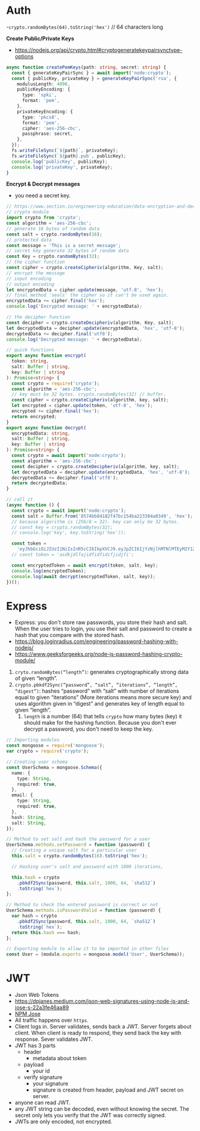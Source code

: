 # Auth

-`crypto.randomBytes(64).toString('hex')` // 64 characters long

**Create Public/Private Keys**

- <https://nodejs.org/api/crypto.html#cryptogeneratekeypairsynctype-options>

```ts
async function createPemKeys(path: string, secret: string) {
  const { generateKeyPairSync } = await import('node:crypto');
  const { publicKey, privateKey } = generateKeyPairSync('rsa', {
    modulusLength: 4096,
    publicKeyEncoding: {
      type: 'spki',
      format: 'pem',
    },
    privateKeyEncoding: {
      type: 'pkcs8',
      format: 'pem',
      cipher: 'aes-256-cbc',
      passphrase: secret,
    },
  });
  fs.writeFileSync(`${path}`, privateKey);
  fs.writeFileSync(`${path}.pub`, publicKey);
  console.log('publicKey', publicKey);
  console.log('privateKey', privateKey);
}
```

**Encrypt & Decrypt messages**

- you need a secret key.

```ts
// https://www.section.io/engineering-education/data-encryption-and-decryption-in-node-js-using-crypto/
// crypto module
import crypto from 'crypto';
const algorithm = 'aes-256-cbc';
// generate 16 bytes of random data
const salt = crypto.randomBytes(16);
// protected data
const message = 'This is a secret message';
// secret key generate 32 bytes of random data
const Key = crypto.randomBytes(32);
// the cipher function
const cipher = crypto.createCipheriv(algorithm, Key, salt);
// encrypt the message
// input encoding
// output encoding
let encryptedData = cipher.update(message, 'utf-8', 'hex');
// final method 'seals' the cipher so it can't be used again.
encryptedData += cipher.final('hex');
console.log('Encrypted message: ' + encryptedData);

// the decipher function
const decipher = crypto.createDecipheriv(algorithm, Key, salt);
let decryptedData = decipher.update(encryptedData, 'hex', 'utf-8');
decryptedData += decipher.final('utf8');
console.log('Decrypted message: ' + decryptedData);

// quick functions
export async function encrypt(
  token: string,
  salt: Buffer | string,
  key: Buffer | string
): Promise<string> {
  const crypto = require('crypto');
  const algorithm = 'aes-256-cbc';
  // key must be 32 bytes. crypto.randomBytes(32) // buffer.
  const cipher = crypto.createCipheriv(algorithm, key, salt);
  let encrypted = cipher.update(token, 'utf-8', 'hex');
  encrypted += cipher.final('hex');
  return encrypted;
}
export async function decrypt(
  encryptedData: string,
  salt: Buffer | string,
  key: Buffer | string
): Promise<string> {
  const crypto = await import('node:crypto');
  const algorithm = 'aes-256-cbc';
  const decipher = crypto.createDecipheriv(algorithm, key, salt);
  let decryptedData = decipher.update(encryptedData, 'hex', 'utf-8');
  decryptedData += decipher.final('utf8');
  return decryptedData;
}

// call it
(async function () {
  const crypto = await import('node:crypto');
  const salt = Buffer.from('8574bb84182f47bc154ba223384a0349', 'hex');
  // because algorithm is (256/8 = 32). key can only be 32 bytes.
  // const key = crypto.randomBytes(32);
  // console.log('key', key.toString('hex'));

  const token =
    'eyJhbGciOiJIUzI1NiIsInR5cCI6IkpXVCJ9.eyJpZCI6IjYzNjlhMTNlMTEyM2Y1ZmM3MTFhYmY0ZiIsImlhdCI6MTY2Nzg2Njk0MiwiZXhwIjoxNjY3ODc0MTQyfQ.rmjvh-B1J4c51jWqhXoI6si6N5ob3-syWIVuxo5GqB0';
  // const token = 'asdkjdlfajidfidfidifjidjfi';

  const encryptedToken = await encrypt(token, salt, key);
  console.log(encryptedToken);
  console.log(await decrypt(encryptedToken, salt, key));
})();
```

# Express

- Express: you don't store raw passwords, you store their hash and salt. When the user tries to login, you use their salt and password to create a hash that you compare with the stored hash.
- <https://blog.loginradius.com/engineering/password-hashing-with-nodejs/>
- <https://www.geeksforgeeks.org/node-js-password-hashing-crypto-module/>

1. `cryto.randomBytes(“length”)`: generates cryptographically strong data of given “length”.
2. `crypto.pbkdf2Sync(“password”, “salt”, “iterations”, “length”, “digest”)`: hashes “password” with “salt” with number of iterations equal to given “iterations” (More iterations means more secure key) and uses algorithm given in “digest” and generates key of length equal to given “length”.
   1. `length` is a number (64) that tells `crypto` how many bytes (key) it should make for the hashing function. Because you don't ever decrypt a password, you don't need to keep the key.

```ts
// Importing modules
const mongoose = require('mongoose');
var crypto = require('crypto');

// Creating user schema
const UserSchema = mongoose.Schema({
  name: {
    type: String,
    required: true,
  },
  email: {
    type: String,
    required: true,
  },
  hash: String,
  salt: String,
});

// Method to set salt and hash the password for a user
UserSchema.methods.setPassword = function (password) {
  // Creating a unique salt for a particular user
  this.salt = crypto.randomBytes(16).toString('hex');

  // Hashing user's salt and password with 1000 iterations,

  this.hash = crypto
    .pbkdf2Sync(password, this.salt, 1000, 64, `sha512`)
    .toString(`hex`);
};

// Method to check the entered password is correct or not
UserSchema.methods.isPasswordValid = function (password) {
  var hash = crypto
    .pbkdf2Sync(password, this.salt, 1000, 64, `sha512`)
    .toString(`hex`);
  return this.hash === hash;
};

// Exporting module to allow it to be imported in other files
const User = (module.exports = mongoose.model('User', UserSchema));
```

# JWT

- Json Web Tokens
- <https://dpjanes.medium.com/json-web-signatures-using-node-js-and-jose-s-22a3fe46aa89>
- [NPM Jose](https://www.npmjs.com/package/jose)
- All traffic happens over `https`.
- Client logs in. Server validates, sends back a JWT. Server forgets about client. When client is ready to respond, they send back the key with response. Sever validates JWT.
- JWT has 3 parts
  - header
    - metadata about token
  - payload
    - your id
  - verify signature
    - your signature
    - signature is created from header, payload and JWT secret on server.
- anyone can read JWT.
- any JWT string can be decoded, even without knowing the secret. The secret only lets you verify that the JWT was correctly signed.
- JWTs are only encoded, not encrypted.
